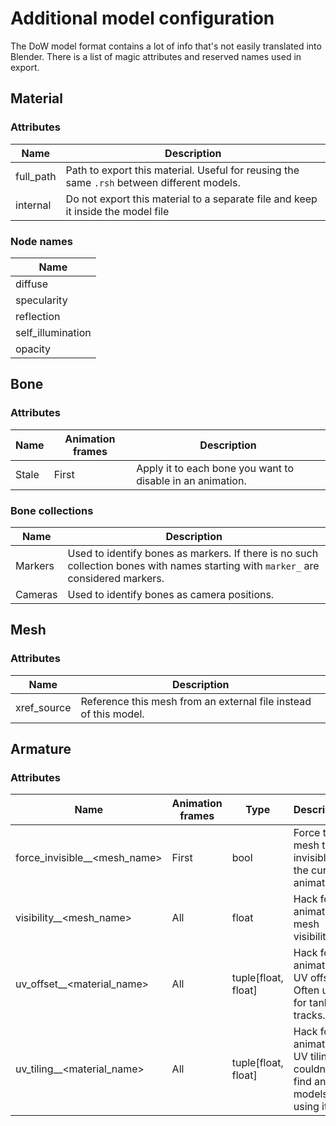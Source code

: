 # Additional model configuration
The DoW model format contains a lot of info that's not easily translated into Blender. There is a list of magic attributes and reserved names used in export.

## Material
### Attributes
| **Name** | **Description** |
|----------|-----------------|
| full_path | Path to export this material. Useful for reusing the same `.rsh` between different models. |
| internal | Do not export this material to a separate file and keep it inside the model file|
### Node names
| **Name** |
|----------|
| diffuse |
| specularity |
| reflection |
| self_illumination |
| opacity |


## Bone
### Attributes
| **Name** | **Animation frames** | **Description** |
|----------|-----------------|------------|
| Stale | First | Apply it to each bone you want to disable in an animation. |
### Bone collections
| **Name** | **Description** |
|----------|-----------------|
| Markers | Used to identify bones as markers. If there is no such collection bones with names starting with `marker_` are considered markers. |
| Cameras | Used to identify bones as camera positions. |

## Mesh
### Attributes
| **Name** | **Description** |
|----------|-----------------|
| xref_source | Reference this mesh from an external file instead of this model. |
 

## Armature
### Attributes
| **Name** | **Animation frames** | **Type** | **Description** |
|----------|-------------|----|------------|
| force_invisible__<mesh_name> | First | bool | Force the mesh to be invisible in the current animation |
| visibility__<mesh_name> | All | float | Hack for animatiing mesh visibility. |
| uv_offset__<material_name> | All | tuple[float, float] | Hack for animatiing UV offset. Often used for tank tracks. | 
| uv_tiling__<material_name> | All | tuple[float, float] | Hack for animatiing UV tiling. I couldn't find any models using it.| 
